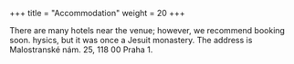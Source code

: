 +++
title = "Accommodation"
weight = 20
+++

There are many hotels near the venue; however, we recommend booking soon.
hysics, but it was once a Jesuit monastery. The address is Malostranské nám. 25, 118 00 Praha 1.

